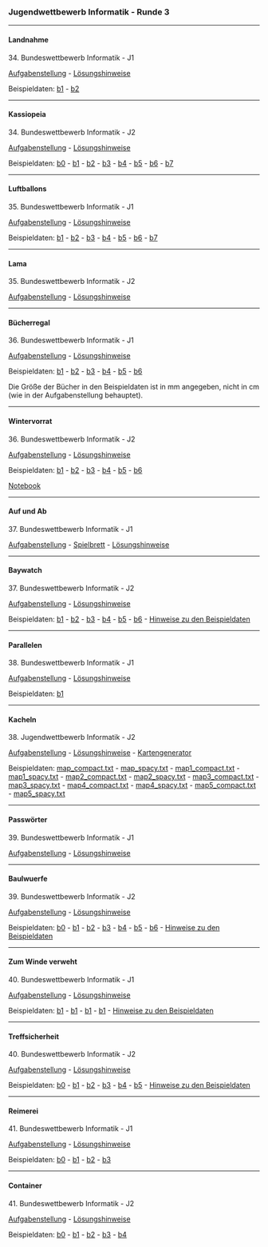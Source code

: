 ### Jugendwettbewerb Informatik - Runde 3
---


#### Landnahme

34\. Bundeswettbewerb Informatik - J1

[Aufgabenstellung](landnahme/landnahme.pdf) -
[Lösungshinweise](./landnahme/landnahme_loesungshinweise.pdf)

Beispieldaten: [b1](landnahme/eingabe1.txt) - [b2](landnahme/eingabe2.txt)

----

#### Kassiopeia

34\. Bundeswettbewerb Informatik - J2

[Aufgabenstellung](kassiopeia/kassiopeia.pdf) - [Lösungshinweise](kassiopeia/kassiopeia_loesung.pdf) 

Beispieldaten: 
[b0](./kassiopeia/beispieldaten/kassiopeia0.txt) -
[b1](./kassiopeia/beispieldaten/kassiopeia1.txt) -
[b2](./kassiopeia/beispieldaten/kassiopeia2.txt) -
[b3](./kassiopeia/beispieldaten/kassiopeia3.txt) -
[b4](./kassiopeia/beispieldaten/kassiopeia4.txt) -
[b5](./kassiopeia/beispieldaten/kassiopeia5.txt) -
[b6](./kassiopeia/beispieldaten/kassiopeia6.txt) -
[b7](./kassiopeia/beispieldaten/kassiopeia7.txt) 

----

#### Luftballons


35\. Bundeswettbewerb Informatik - J1

[Aufgabenstellung](./luftballons/luftballon.pdf) - 
[Lösungshinweise](./luftballons/luftballon_loesungshinweise.pdf)

Beispieldaten: 
[b1](./luftballons/beispieldaten/luftballons1.txt) -
[b2](./luftballons/beispieldaten/luftballons2.txt) -
[b3](./luftballons/beispieldaten/luftballons3.txt) -
[b4](./luftballons/beispieldaten/luftballons4.txt) -
[b5](./luftballons/beispieldaten/luftballons5.txt) -
[b6](./luftballons/beispieldaten/luftballons6.txt) -
[b7](./luftballons/beispieldaten/luftballons7.txt) 

-----


#### Lama


35\. Bundeswettbewerb Informatik - J2

[Aufgabenstellung](./lama/lama.pdf) - 
[Lösungshinweise](./lama/lama_loesungshinweise.pdf)

------
#### Bücherregal

36\. Bundeswettbewerb Informatik - J1

[Aufgabenstellung](./buecherregal/buecherregal.pdf) - [Lösungshinweise](./buecherregal/buecherregal_loesung.pdf) 

Beispieldaten: 
[b1](./buecherregal/beispieldaten/buecherregal1.txt) -
[b2](./buecherregal/beispieldaten/buecherregal2.txt) -
[b3](./buecherregal/beispieldaten/buecherregal3.txt) -
[b4](./buecherregal/beispieldaten/buecherregal4.txt) -
[b5](./buecherregal/beispieldaten/buecherregal5.txt) -
[b6](./buecherregal/beispieldaten/buecherregal6.txt) 


Die Größe der Bücher in den Beispieldaten ist in mm angegeben, nicht in cm (wie in der Aufgabenstellung behauptet).

-----
#### Wintervorrat

36\. Bundeswettbewerb Informatik - J2

[Aufgabenstellung](./wintervorrat/wintervorrat.pdf) -  [Lösungshinweise](./wintervorrat/wintervorrat_loesung.pdf) 

Beispieldaten: 
[b1](./wintervorrat/beispieldaten/wintervorrat1.txt) -
[b2](./wintervorrat/beispieldaten/wintervorrat2.txt) -
[b3](./wintervorrat/beispieldaten/wintervorrat3.txt) -
[b4](./wintervorrat/beispieldaten/wintervorrat4.txt) -
[b5](./wintervorrat/beispieldaten/wintervorrat5.txt) -
[b6](./wintervorrat/beispieldaten/wintervorrat6.txt) 

[Notebook](./wintervorrat/wintervorrat.ipynb)

----
#### Auf und Ab

37\. Bundeswettbewerb Informatik - J1 

[Aufgabenstellung](./auf_und_ab/auf_und_ab.pdf)  -  [Spielbrett](./auf_und_ab/leiterspiel.pdf) -
[Lösungshinweise](./auf_und_ab/auf_und_ab_loesungshinweise.pdf)

----
#### Baywatch

37\. Bundeswettbewerb Informatik - J2

[Aufgabenstellung](./baywatch/baywatch.pdf) - [Lösungshinweise](./baywatch/baywatch_loesungshinweise.pdf)

Beispieldaten: 
[b1](./baywatch/beispieldaten/baywatch1.txt) -
[b2](./baywatch/beispieldaten/baywatch2.txt) -
[b3](./baywatch/beispieldaten/baywatch3.txt) -
[b4](./baywatch/beispieldaten/baywatch4.txt) -
[b5](./baywatch/beispieldaten/baywatch5.txt) -
[b6](./baywatch/beispieldaten/baywatch6.txt) -
[Hinweise zu den Beispieldaten](./baywatch/beispieldaten/readme.md) 


------
#### Parallelen

38\. Bundeswettbewerb Informatik - J1

[Aufgabenstellung](./parallelen/aufgabenstellung.png) - [Lösungshinweise](./parallelen/parallelen_loesung.pdf) 

Beispieldaten:
[b1](./parallelen/parallelen.txt)


----
#### Kacheln

38\. Jugendwettbewerb Informatik - J2

[Aufgabenstellung](./kacheln/aufgabenstellung.png) - [Lösungshinweise](./kacheln/kacheln_loesung.pdf) -
[Kartengenerator](./kacheln/kartengenerator/index.html)

Beispieldaten:
[map_compact.txt](./kacheln/beispieldaten/map_compact.txt) -
[map_spacy.txt](./kacheln/beispieldaten/map_spacy.txt) -
[map1_compact.txt](./kacheln/beispieldaten/map1_compact.txt) -
[map1_spacy.txt](./kacheln/beispieldaten/map1_spacy.txt) -
[map2_compact.txt](./kacheln/beispieldaten/map2_compact.txt) -
[map2_spacy.txt](./kacheln/beispieldaten/map2_spacy.txt)  -
[map3_compact.txt](./kacheln/beispieldaten/map3_compact.txt) -
[map3_spacy.txt](./kacheln/beispieldaten/map3_spacy.txt) -
[map4_compact.txt](./kacheln/beispieldaten/map4_compact.txt) -
[map4_spacy.txt](./kacheln/beispieldaten/map4_spacy.txt) -
[map5_compact.txt](./kacheln/beispieldaten/map5_compact.txt) -
[map5_spacy.txt](./kacheln/beispieldaten/map5_spacy.txt)



----
#### Passwörter

39\. Bundeswettbewerb Informatik - J1

[Aufgabenstellung](./passwoerter/passwoerter.pdf) -  [Lösungshinweise](./passwoerter/passwoerter_loesung.pdf) 

----
#### Baulwuerfe

39\. Bundeswettbewerb Informatik - J2

[Aufgabenstellung](./baulwuerfe/baulwuerfe.pdf) - [Lösungshinweise](./baulwuerfe/baulwuerfe_loesung.pdf) 

Beispieldaten: 
[b0](./baulwuerfe/beispieldaten/karte0.txt) -
[b1](./baulwuerfe/beispieldaten/karte1.txt) -
[b2](./baulwuerfe/beispieldaten/karte2.txt) -
[b3](./baulwuerfe/beispieldaten/karte3.txt) -
[b4](./baulwuerfe/beispieldaten/karte4.txt) -
[b5](./baulwuerfe/beispieldaten/karte5.txt) -
[b6](./baulwuerfe/beispieldaten/karte6.txt) -
[Hinweise zu den Beispieldaten](./baulwuerfe/beispieldaten/readme.md) 


----
#### Zum Winde verweht

40\. Bundeswettbewerb Informatik - J1

[Aufgabenstellung](./zumWindeVerweht/aufgabenstellung.png) - [Lösungshinweise](./zumWindeVerweht/zumWindeVerweht.pdf)

Beispieldaten: 
[b1](./zumWindeVerweht/beispieldaten/landkreis1.txt) -
[b1](./zumWindeVerweht/beispieldaten/landkreis1.txt) -
[b1](./zumWindeVerweht/beispieldaten/landkreis1.txt) -
[b1](./zumWindeVerweht/beispieldaten/landkreis1.txt) -
[Hinweise zu den Beispieldaten](./zumWindeVerweht/beispieldaten/readme.md) 



----
#### Treffsicherheit

40\. Bundeswettbewerb Informatik - J2

[Aufgabenstellung](./treffsicherheit/treffsicherheit.png) - [Lösungshinweise](./treffsicherheit/Treffsicherheit.pdf)

Beispieldaten: 
[b0](./treffsicherheit/beispieldaten/praeferenzen0.txt) -
[b1](./treffsicherheit/beispieldaten/praeferenzen1.txt) -
[b2](./treffsicherheit/beispieldaten/praeferenzen2.txt) -
[b3](./treffsicherheit/beispieldaten/praeferenzen3.txt) -
[b4](./treffsicherheit/beispieldaten/praeferenzen4.txt) -
[b5](./treffsicherheit/beispieldaten/praeferenzen5.txt) -
[Hinweise zu den Beispieldaten](./treffsicherheit/beispieldaten/readme.md)


----
#### Reimerei

41\. Bundeswettbewerb Informatik - J1

[Aufgabenstellung](./reimerei/reimerei.png) - [Lösungshinweise](./reimerei/reimerei_loesungshinweise.pdf)

Beispieldaten: 
[b0](./reimerei/beispieldaten/reimerei0.txt) -
[b1](./reimerei/beispieldaten/reimerei1.txt) -
[b2](./reimerei/beispieldaten/reimerei2.txt) -
[b3](./reimerei/beispieldaten/reimerei3.txt) 

----
#### Container

41\. Bundeswettbewerb Informatik - J2

[Aufgabenstellung](./container/container.png) - [Lösungshinweise](./container/container_loesungshinweise.pdf)

Beispieldaten: 
[b0](./container/beispieldaten/container0.txt) -
[b1](./container/beispieldaten/container1.txt) -
[b2](./container/beispieldaten/container2.txt) -
[b3](./container/beispieldaten/container3.txt) -
[b4](./container/beispieldaten/container4.txt) 


 
